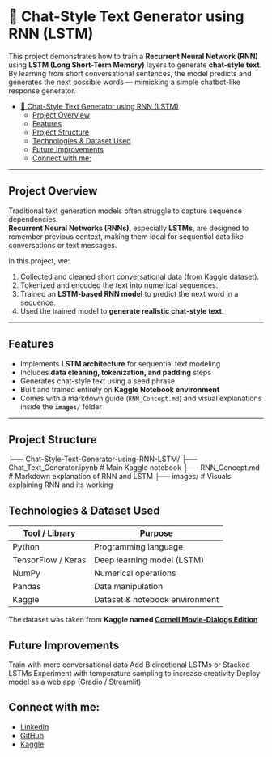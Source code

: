 # 💬 Chat-Style Text Generator using RNN (LSTM)

This project demonstrates how to train a **Recurrent Neural Network (RNN)** using **LSTM (Long Short-Term Memory)** layers to generate **chat-style text**.  
By learning from short conversational sentences, the model predicts and generates the next possible words — mimicking a simple chatbot-like response generator.

- [💬 Chat-Style Text Generator using RNN (LSTM)](#-chat-style-text-generator-using-rnn-lstm)
  - [Project Overview](#project-overview)
  - [Features](#features)
  - [Project Structure](#project-structure)
  - [Technologies \& Dataset  Used](#technologies--dataset--used)
  - [Future Improvements](#future-improvements)
  - [Connect with me:](#connect-with-me)


---

## Project Overview

Traditional text generation models often struggle to capture sequence dependencies.  
**Recurrent Neural Networks (RNNs)**, especially **LSTMs**, are designed to remember previous context, making them ideal for sequential data like conversations or text messages.

In this project, we:
1. Collected and cleaned short conversational data (from Kaggle dataset).  
2. Tokenized and encoded the text into numerical sequences.  
3. Trained an **LSTM-based RNN model** to predict the next word in a sequence.  
4. Used the trained model to **generate realistic chat-style text**.  

---

## Features

- Implements **LSTM architecture** for sequential text modeling  
- Includes **data cleaning, tokenization, and padding** steps  
- Generates chat-style text using a seed phrase  
- Built and trained entirely on **Kaggle Notebook environment**  
- Comes with a markdown guide (`RNN_Concept.md`) and visual explanations inside the **`images/`** folder  

---

## Project Structure
├── Chat-Style-Text-Generator-using-RNN-LSTM/
├── Chat_Text_Generator.ipynb # Main Kaggle notebook
├── RNN_Concept.md # Markdown explanation of RNN and LSTM
├── images/ # Visuals explaining RNN and its working

## Technologies & Dataset  Used

| Tool / Library | Purpose |
|----------------|----------|
| Python | Programming language |
| TensorFlow / Keras | Deep learning model (LSTM) |
| NumPy | Numerical operations |
| Pandas | Data manipulation |
| Kaggle | Dataset & notebook environment |

The dataset was taken from **Kaggle named [Cornell Movie-Dialogs Edition](https://www.kaggle.com/datasets/rajathmc/cornell-moviedialog-corpus)**


## Future Improvements
Train with more conversational data
Add Bidirectional LSTMs or Stacked LSTMs
Experiment with temperature sampling to increase creativity
Deploy model as a web app (Gradio / Streamlit)

## Connect with me:
* [LinkedIn](https://www.linkedin.com/in/mfahadbashir/)
* [GitHub](https://github.com/muhammadfahd)
* [Kaggle](https://www.kaggle.com/muhammadfahadbashir)
